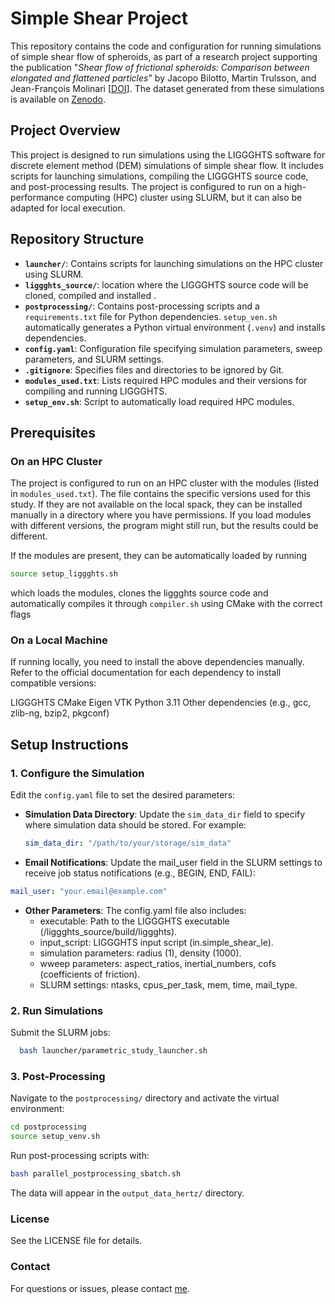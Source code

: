 # Simple Shear Project

This repository contains the code and configuration for running simulations of simple shear flow of spheroids, as part of a research project supporting the publication "*Shear flow of frictional spheroids: Comparison between elongated and flattened particles*" by Jacopo Bilotto, Martin Trulsson, and Jean-François Molinari [[DOI](https://doi.org/10.1103/tj41-6qqk)].
The dataset generated from these simulations is available on [Zenodo](https://zenodo.org/records/17140603).

## Project Overview

This project is designed to run simulations using the LIGGGHTS software for discrete element method (DEM) simulations of simple shear flow. It includes scripts for launching simulations, compiling the LIGGGHTS source code, and post-processing results. The project is configured to run on a high-performance computing (HPC) cluster using SLURM, but it can also be adapted for local execution.

## Repository Structure

- **`launcher/`**: Contains scripts for launching simulations on the HPC cluster using SLURM.
- **`liggghts_source/`**: location where the LIGGGHTS source code will be cloned, compiled and installed .
- **`postprocessing/`**: Contains post-processing scripts and a `requirements.txt` file for Python dependencies. `setup_ven.sh` automatically generates a Python virtual environment (`.venv`) and installs dependencies.
- **`config.yaml`**: Configuration file specifying simulation parameters, sweep parameters, and SLURM settings.
- **`.gitignore`**: Specifies files and directories to be ignored by Git.
- **`modules_used.txt`**: Lists required HPC modules and their versions for compiling and running LIGGGHTS.
- **`setup_env.sh`**: Script to automatically load required HPC modules.


## Prerequisites

### On an HPC Cluster
The project is configured to run on an HPC cluster with the modules (listed in `modules_used.txt`).
The file contains the specific versions used for this study. If they are not available on the local spack, they can be installed manually in a directory where you have permissions.
If you load modules with different versions, the program might still run, but the results could be different.

If the modules are present, they can be automatically loaded by running 
```bash
source setup_liggghts.sh
```
which loads the modules, clones the liggghts source code and automatically compiles it through `compiler.sh` using CMake with the correct flags

### On a Local Machine
If running locally, you need to install the above dependencies manually. Refer to the official documentation for each dependency to install compatible versions:

LIGGGHTS
CMake
Eigen
VTK
Python 3.11
Other dependencies (e.g., gcc, zlib-ng, bzip2, pkgconf)

## Setup Instructions

### 1. Configure the Simulation
Edit the `config.yaml` file to set the desired parameters:

- **Simulation Data Directory**: Update the `sim_data_dir` field to specify where simulation data should be stored. For example:
  ```yaml
  sim_data_dir: "/path/to/your/storage/sim_data"
  ```
- **Email Notifications**: Update the mail_user field in the SLURM settings to receive job status notifications (e.g., BEGIN, END, FAIL):
```yaml
mail_user: "your.email@example.com"
```

- **Other Parameters**: The config.yaml file also includes:
    - executable: Path to the LIGGGHTS executable (/liggghts_source/build/liggghts).
    - input_script: LIGGGHTS input script (in.simple_shear_le).
    - simulation parameters: radius (1), density (1000).
    - wweep parameters: aspect_ratios, inertial_numbers, cofs (coefficients of friction).
    - SLURM settings: ntasks, cpus_per_task, mem, time, mail_type.

### 2. Run Simulations

Submit the SLURM jobs:
```bash
  bash launcher/parametric_study_launcher.sh
```

### 3. Post-Processing

Navigate to the `postprocessing/` directory and activate the virtual environment:
```bash
cd postprocessing
source setup_venv.sh
```

Run post-processing scripts with:
```bash
bash parallel_postprocessing_sbatch.sh
```
The data will appear in the `output_data_hertz/` directory.

### License
See the LICENSE file for details.

### Contact
For questions or issues, please contact [me](jacopobil8@gmail.com).

